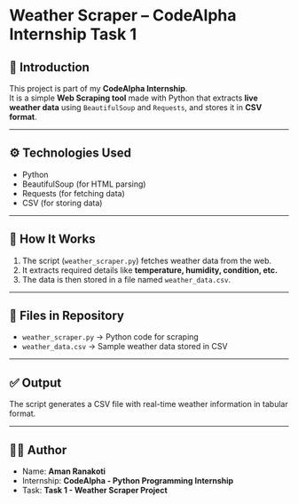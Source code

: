 # Weather Scraper – CodeAlpha Internship Task 1

## 📌 Introduction
This project is part of my **CodeAlpha Internship**.  
It is a simple **Web Scraping tool** made with Python that extracts **live weather data** using `BeautifulSoup` and `Requests`, and stores it in **CSV format**.

---

## ⚙️ Technologies Used
- Python  
- BeautifulSoup (for HTML parsing)  
- Requests (for fetching data)  
- CSV (for storing data)

---

## 🚀 How It Works
1. The script (`weather_scraper.py`) fetches weather data from the web.  
2. It extracts required details like **temperature, humidity, condition, etc.**  
3. The data is then stored in a file named `weather_data.csv`.

---

## 📂 Files in Repository
- `weather_scraper.py` → Python code for scraping  
- `weather_data.csv` → Sample weather data stored in CSV  

---

## ✅ Output
The script generates a CSV file with real-time weather information in tabular format.

---

## 👨‍💻 Author
- Name: **Aman Ranakoti**  
- Internship: **CodeAlpha - Python Programming Internship**  
- Task: **Task 1 - Weather Scraper Project** 

